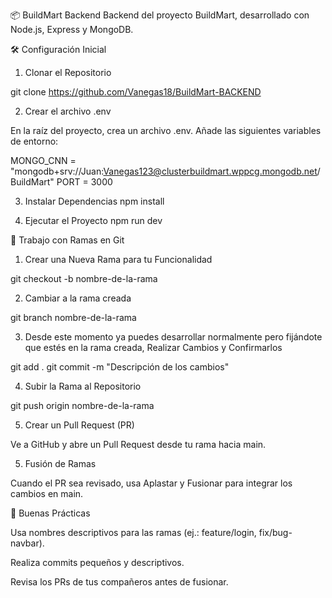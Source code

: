 📦 BuildMart Backend
Backend del proyecto BuildMart, desarrollado con Node.js, Express y MongoDB.

🛠️ Configuración Inicial

1. Clonar el Repositorio

  git clone https://github.com/Vanegas18/BuildMart-BACKEND

2. Crear el archivo .env

  En la raíz del proyecto, crea un archivo .env.
  Añade las siguientes variables de entorno:

  MONGO_CNN = "mongodb+srv://Juan:Vanegas123@clusterbuildmart.wppcg.mongodb.net/BuildMart"
  PORT = 3000

3. Instalar Dependencias
  npm install
  
4. Ejecutar el Proyecto
  npm run dev

🌿 Trabajo con Ramas en Git

1. Crear una Nueva Rama para tu Funcionalidad

  git checkout -b nombre-de-la-rama

2. Cambiar a la rama creada

  git branch nombre-de-la-rama

3. Desde este momento ya puedes desarrollar normalmente pero fijándote que estés en la rama creada, Realizar Cambios y Confirmarlos

  git add .
  git commit -m "Descripción de los cambios"

4. Subir la Rama al Repositorio

  git push origin nombre-de-la-rama

5. Crear un Pull Request (PR)

  Ve a GitHub y abre un Pull Request desde tu rama hacia main.

5. Fusión de Ramas

  Cuando el PR sea revisado, usa Aplastar y Fusionar para integrar los cambios en main.
  
🧩 Buenas Prácticas

Usa nombres descriptivos para las ramas (ej.: feature/login, fix/bug-navbar).

Realiza commits pequeños y descriptivos.

Revisa los PRs de tus compañeros antes de fusionar.
